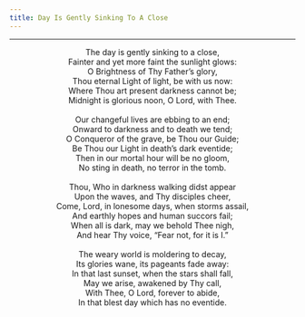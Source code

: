 ```yaml
---
title: Day Is Gently Sinking To A Close
---
```


---
<center>
The day is gently sinking to a close,<br/>
Fainter and yet more faint the sunlight glows:<br/>
O Brightness of Thy Father’s glory,<br/>
Thou eternal Light of light, be with us now:<br/>
Where Thou art present darkness cannot be;<br/>
Midnight is glorious noon, O Lord, with Thee.<br/>
<br/>
Our changeful lives are ebbing to an end;<br/>
Onward to darkness and to death we tend;<br/>
O Conqueror of the grave, be Thou our Guide;<br/>
Be Thou our Light in death’s dark eventide;<br/>
Then in our mortal hour will be no gloom,<br/>
No sting in death, no terror in the tomb.<br/>
<br/>
Thou, Who in darkness walking didst appear<br/>
Upon the waves, and Thy disciples cheer,<br/>
Come, Lord, in lonesome days, when storms assail,<br/>
And earthly hopes and human succors fail;<br/>
When all is dark, may we behold Thee nigh,<br/>
And hear Thy voice, “Fear not, for it is I.”<br/>
<br/>
The weary world is moldering to decay,<br/>
Its glories wane, its pageants fade away:<br/>
In that last sunset, when the stars shall fall,<br/>
May we arise, awakened by Thy call,<br/>
With Thee, O Lord, forever to abide,<br/>
In that blest day which has no eventide.
</center>